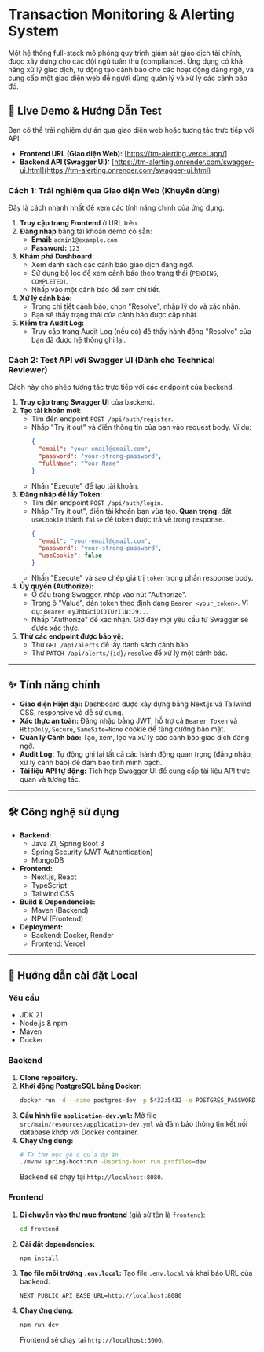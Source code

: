 # Transaction Monitoring & Alerting System

Một hệ thống full-stack mô phỏng quy trình giám sát giao dịch tài chính, được xây dựng cho các đội ngũ tuân thủ (compliance). Ứng dụng có khả năng xử lý giao dịch, tự động tạo cảnh báo cho các hoạt động đáng ngờ, và cung cấp một giao diện web để người dùng quản lý và xử lý các cảnh báo đó.

## 🚀 Live Demo & Hướng Dẫn Test

Bạn có thể trải nghiệm dự án qua giao diện web hoặc tương tác trực tiếp với API.

-   **Frontend URL (Giao diện Web):** [https://tm-alerting.vercel.app/]
-   **Backend API (Swagger UI):** [https://tm-alerting.onrender.com/swagger-ui.html](https://tm-alerting.onrender.com/swagger-ui.html)



### Cách 1: Trải nghiệm qua Giao diện Web (Khuyên dùng)

Đây là cách nhanh nhất để xem các tính năng chính của ứng dụng.

1.  **Truy cập trang Frontend** ở URL trên.
2.  **Đăng nhập** bằng tài khoản demo có sẵn:
    -   **Email:** `admin1@example.com`
    -   **Password:** `123`
3.  **Khám phá Dashboard:**
    -   Xem danh sách các cảnh báo giao dịch đáng ngờ.
    -   Sử dụng bộ lọc để xem cảnh báo theo trạng thái (`PENDING`, `COMPLETED`).
    -   Nhấp vào một cảnh báo để xem chi tiết.
4.  **Xử lý cảnh báo:**
    -   Trong chi tiết cảnh báo, chọn "Resolve", nhập lý do và xác nhận.
    -   Bạn sẽ thấy trạng thái của cảnh báo được cập nhật.
5.  **Kiểm tra Audit Log:**
    -   Truy cập trang Audit Log (nếu có) để thấy hành động "Resolve" của bạn đã được hệ thống ghi lại.

### Cách 2: Test API với Swagger UI (Dành cho Technical Reviewer)

Cách này cho phép tương tác trực tiếp với các endpoint của backend.

1.  **Truy cập trang Swagger UI** của backend.
2.  **Tạo tài khoản mới:**
    -   Tìm đến endpoint `POST /api/auth/register`.
    -   Nhấp "Try it out" và điền thông tin của bạn vào request body. Ví dụ:
        ```json
        {
          "email": "your-email@gmail.com",
          "password": "your-strong-password",
          "fullName": "Your Name"
        }
        ```
    -   Nhấn "Execute" để tạo tài khoản.
3.  **Đăng nhập để lấy Token:**
    -   Tìm đến endpoint `POST /api/auth/login`.
    -   Nhấp "Try it out", điền tài khoản bạn vừa tạo. **Quan trọng:** đặt `useCookie` thành `false` để token được trả về trong response.
        ```json
        {
          "email": "your-email@gmail.com",
          "password": "your-strong-password",
          "useCookie": false
        }
        ```
    -   Nhấn "Execute" và sao chép giá trị `token` trong phần response body.
4.  **Ủy quyền (Authorize):**
    -   Ở đầu trang Swagger, nhấp vào nút "Authorize".
    -   Trong ô "Value", dán token theo định dạng `Bearer <your_token>`. Ví dụ: `Bearer eyJhbGciOiJIUzI1NiJ9...`
    -   Nhấp "Authorize" để xác nhận. Giờ đây mọi yêu cầu từ Swagger sẽ được xác thực.
5.  **Thử các endpoint được bảo vệ:**
    -   Thử `GET /api/alerts` để lấy danh sách cảnh báo.
    -   Thử `PATCH /api/alerts/{id}/resolve` để xử lý một cảnh báo.

---

## ✨ Tính năng chính

-   **Giao diện Hiện đại:** Dashboard được xây dựng bằng Next.js và Tailwind CSS, responsive và dễ sử dụng.
-   **Xác thực an toàn:** Đăng nhập bằng JWT, hỗ trợ cả `Bearer Token` và `HttpOnly`, `Secure`, `SameSite=None` cookie để tăng cường bảo mật.
-   **Quản lý Cảnh báo:** Tạo, xem, lọc và xử lý các cảnh báo giao dịch đáng ngờ.
-   **Audit Log:** Tự động ghi lại tất cả các hành động quan trọng (đăng nhập, xử lý cảnh báo) để đảm bảo tính minh bạch.
-   **Tài liệu API tự động:** Tích hợp Swagger UI để cung cấp tài liệu API trực quan và tương tác.

---

## 🛠️ Công nghệ sử dụng

-   **Backend:**
    -   Java 21, Spring Boot 3
    -   Spring Security (JWT Authentication)
    -   MongoDB
-   **Frontend:**
    -   Next.js, React
    -   TypeScript
    -   Tailwind CSS
-   **Build & Dependencies:**
    -   Maven (Backend)
    -   NPM (Frontend)
-   **Deployment:**
    -   Backend: Docker, Render
    -   Frontend: Vercel

---

## 🏁 Hướng dẫn cài đặt Local

### Yêu cầu

-   JDK 21
-   Node.js & npm
-   Maven
-   Docker

### Backend

1.  **Clone repository.**
2.  **Khởi động PostgreSQL bằng Docker:**
    ```bash
    docker run -d --name postgres-dev -p 5432:5432 -e POSTGRES_PASSWORD=mysecretpassword -e POSTGRES_DB=tmalerting_dev postgres
    ```
3.  **Cấu hình file `application-dev.yml`:**
    Mở file `src/main/resources/application-dev.yml` và đảm bảo thông tin kết nối database khớp với Docker container.
4.  **Chạy ứng dụng:**
    ```bash
    # Từ thư mục gốc của dự án
    ./mvnw spring-boot:run -Dspring-boot.run.profiles=dev
    ```
    Backend sẽ chạy tại `http://localhost:8080`.

### Frontend

1.  **Di chuyển vào thư mục frontend** (giả sử tên là `frontend`):
    ```bash
    cd frontend
    ```
2.  **Cài đặt dependencies:**
    ```bash
    npm install
    ```
3.  **Tạo file môi trường `.env.local`:**
    Tạo file `.env.local` và khai báo URL của backend:
    ```
    NEXT_PUBLIC_API_BASE_URL=http://localhost:8080
    ```
4.  **Chạy ứng dụng:**
    ```bash
    npm run dev
    ```
    Frontend sẽ chạy tại `http://localhost:3000`.
